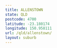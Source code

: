 ```yaml
---
title: ALLENSTOWN
state: QLD
postcode: 4700
latitude: -23.180174
longitude: 150.958111
url: /qld/allenstown/
layout: suburb
---
```

